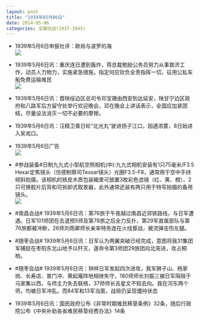 ```yaml
---
layout: post
title: "1939年05月06日"
date: 2014-05-06
categories: 全面抗战(1937-1945)
---
```


<meta name="referrer" content="no-referrer" />

- 1939年5月6日申报社评：欧局与波罗的海 <br/><img src="https://ww4.sinaimg.cn/large/aca367d8jw1eg4vmuks94j20kn0xnwuv.jpg" />

- 1939年5月6日讯：重庆连日遭到轰炸，蒋总裁勉励公务员努力从事救济工作，动员人力物力，实施紧急措施，指定何应钦负全责指挥一切，征用公私车船免费运输难民 <br/><img src="https://ww2.sinaimg.cn/large/aca367d8jw1eg4twbly5ij20ev0h4wjq.jpg" />

- 1939年5月6日讯：晋陕绥边区总司令邓宝珊由西安到达延安，陕甘宁边区政府和八路军后方留守处举行欢迎晚会，邓在晚会上讲话表示，全国应加紧团结，尽量设法消灭一切不必要的摩擦。 

- 1939年5月6日讯：汪精卫乘日轮“北光丸”驶进扬子江口，因遇浓雾，8日始进入吴淞口。 

- 1939年5月6日广告 <br/><img src="https://ww1.sinaimg.cn/large/aca367d8jw1eg4eb3ath8j20cq0h3gop.jpg" />

- #参战装备#日制九九式小型航空照相机(中):九九式相机安装有1只75毫米/F3.5 Hexar定焦镜头（仿德制蔡司Tessar镜头）光圈F3.5-F8，通常用于空中手持倾斜拍摄。该相机的铁皮木质包装箱里可放置3枚彩色滤镜（红、黄、橙）、2只可换胶片后背和可拆卸式取景器，此外通常还装有两只用于特写拍摄的备用镜头。 <br/><img src="https://ww4.sinaimg.cn/large/aca367d8jw1eg4bpl7xuhj20gg0b040o.jpg" />

- #南昌会战# 1939年5月6日讯：第76旅于午夜越过南昌近郊铁路线，与日军遭遇。日军101师团在击退预5师及第78旅之后全力反扑，第29军直属部队与第76旅都被冲断，26师刘雨卿师长亲率特务连在火线督战，被流弹击伤左腿。 

- #随枣会战# 1939年5月6日讯：日军认为两翼突破已经完成，意图将我31集团军捕捉在枣阳东北山地予以歼灭，遂命令第3师团29旅团向北突进，攻占桐柏。 

- #随枣会战# 1939年5月6日讯：钟祥日军发起四次进攻，我军狮子山、杨家岗、长寿店、普门冲、黄起庵阵地相继失守，180师师长刘振三被日军隔阻于马家集以西，与师主力失去联络，37师师长吉星文不知去向。我在河东两个师，均被日军冲乱。而84军和13军当面，战局仍呈现僵持状态 

- 1939年5月6日讯：国民政府公布《非常时期难民移垦条例》32条，随后行政院公布《中央补助各省难民移垦经费办法》14条 

